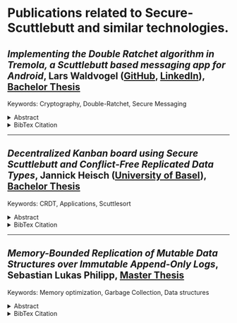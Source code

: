 # Publications related to Secure-Scuttlebutt and similar technologies.

## *Implementing the Double Ratchet algorithm in Tremola, a Scuttlebutt based messaging app for Android*, Lars Waldvogel ([GitHub](https://github.com/LarsWaldvogel/), [LinkedIn](https://ch.linkedin.com/in/lars-waldvogel)), [Bachelor Thesis](./pdfs/Waldvogel-DoubleRatchet.pdf)

Keywords: Cryptography, Double-Ratchet, Secure Messaging

<details>
<summary>Abstract</summary>

> The Android messaging app Tremola uses the Scuttlebutt peer-to-peer gossiping protocol to transfer its messages from one user to another. This approach already supports encryption out of the box due to the properties of the Scuttlebutt protocol, where every user’s identity is made up of a public/private key pair. However, should a user’s key pair be compromised, all the messages they sent and received can be decrypted. Intercepting these messages is also trivial due to the nature of Scuttlebutt, where all messages are saved in an append-only log and distributed among peers.
>
> In this thesis, we implemented the Signal protocol’s Double Ratchet algorithm to provide forward secrecy and what is known as post-compromise security for these messages. This implementation took the special properties of the Scuttlebutt protocol into account to draw on its strengths, but also required some compromises to be made.
</details>

<details>
<summary>BibTex Citation</summary>

````
@mastersthesis { 
  waldvogel2022doubleratchet, 
  author = {Lars Waldvogel}, 
  title = {{Implementing the Double Ratchet algorithm in Tremola, a Scuttlebutt based messaging app for Android}}, 
  school = {University of Basel}, 
  year = {2022},
  type={Bachelor Thesis}
 } 
````
</details>

---------

## *Decentralized Kanban board using Secure Scuttlebutt and Conflict-Free Replicated Data Types*, Jannick Heisch ([University of Basel](https://dmi.unibas.ch/en/persons/heisch-jannick/)),  [Bachelor Thesis](./pdfs/Heisch-Kanban.pdf)

Keywords: CRDT, Applications, Scuttlesort

<details>
<summary>Abstract</summary>

> In the beginning, the World Wide Web was characterized by a decentralized structure, but it became increasingly centralized over time. Almost all applications we encounter in everyday life are based on a central server-client architecture and require a continuous connection to the Internet. These applications are user-friendly and easy to implement, but user data is stored on individual servers usually maintained by companies that profit from this data. Well-known digital Kanban board applications, which are very popular in the business world for organizing or optimizing workflows in the form of lists and cards, are also built on such centralized structures.
>
>This thesis examines how digital Kanban boards can be realized using an alternative approach, namely in the form of a decentralized structure in which users host their own data and are independent of the Internet. For this purpose, the existing android app Tremola, a Secure Scuttlebutt implementation, was extended by the prototype of a decentralized Kanban board. The main goal of this project is to ensure an eventual consistency between the board states of the individual users, so that the same board is displayed to everyone. Therefore, the board modifications performed by the users are saved as Conflict-free Replicated Data Types in an append-only log and shared with all participants using the Secure Scuttlebutt protocol.
</details>

<details>
<summary>BibTex Citation</summary>

````
@mastersthesis { 
  heisch2022kanban, 
  author = {Jannick Heisch}, 
  title = {{Decentralized Kanban board using Secure Scuttlebutt and Conflict-Free Replicated Data Types}}, 
  school = {University of Basel}, 
  year = {2022},
  type={Bachelor Thesis}
 } 
````
</details>

---------

## *Memory-Bounded Replication of Mutable Data Structures over Immutable Append-Only Logs*, Sebastian Lukas Philipp, [Master Thesis](./pdfs/Philipp-Memory-Bounded.pdf)

Keywords: Memory optimization, Garbage Collection, Data structures

<details>
<summary>Abstract</summary>

> Append-only logs are data structures which permit random-access read operations, but write operations are limited to appending to the end of the log. Nevertheless, arbitrarily modifications of data can be represented by creating an ever-growing stream of update operations appended to such a log. However, if a new consumer of this update stream wishes to recover the state represented by the log, often the entire log must be kept in storage and be replicated again.
>
> In this thesis report, we present PREDSL, a framework which facilitates the implementation of data structures by producing such a sequence of modification operations, and provide implementations for commonly used data structures.
>
> Further on, we designed, implemented and evaluated different strategies by which only a small, contiguous portion of the log – a “sliding window” of the log’s latest entries – must be kept in storage and replicated to new consumers.
>
> The results of our evaluation show that these strategies indeed manage to maintain a small sliding window in which all information relevant to reconstruct the entire state of the encoded data structure is represented in a very compact form, rather than spread over the entire log.
  
</details>

<details>
<summary>BibTex Citation</summary>

````
@mastersthesis { 
  philipp2022memorybounded, 
  author = {Sebastian Lukas Philipp}, 
  title = {{Memory-Bounded Replication of Mutable Data Structures over Immutable Append-Only Logs}}, 
  school = {University of Basel}, 
  year = {2022},
  type={Master Thesis}
 } 
````
</details>






